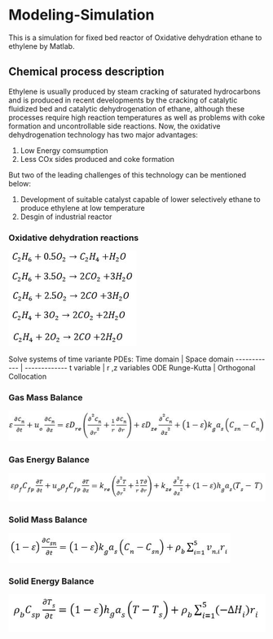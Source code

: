 # Modeling-Simulation

This is a simulation for fixed bed reactor of Oxidative dehydration ethane to ethylene by Matlab.

## Chemical process description

   Ethylene is usually produced by steam cracking of saturated hydrocarbons and is produced in recent developments by the cracking of catalytic fluidized bed and catalytic dehydrogenation of ethane,
although these processes require high reaction temperatures as well as problems with coke formation and uncontrollable side reactions. Now, the oxidative dehydrogenation technology has two major advantages:
1. Low Energy comsumption
2. Less COx sides produced and coke formation

But two of the leading challenges of this technology can be mentioned below:
1. Development of suitable catalyst capable of lower selectively ethane to produce ethylene at low temperature
2. Desgin of industrial reactor

### Oxidative dehydration reactions
![ODH Reactions](/img/Rxns.JPG)

Solve systems of time variante PDEs:
 Time domain | Space domain
------------ | -------------
  t variable | r ,z variables
ODE Runge-Kutta | Orthogonal Collocation 

### Gas Mass Balance
![Gas](/img/GasMass.JPG)

### Gas Energy Balance
![Gas](/img/GasEnergy.JPG)

### Solid Mass Balance
![Solid](/img/SolidMass.JPG)

### Solid Energy Balance
![Solid](/img/SolidEnergy.JPG)
